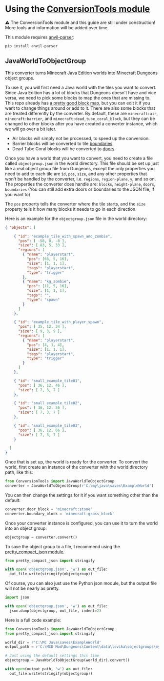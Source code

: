 # Using the [ConversionTools module](/examples/ConversionTools.py)

:warning: The ConversionTools module and this guide are still under construction! More tools and information will be added over time.

This module requires [anvil-parser](https://github.com/matcool/anvil-parser):

```pip install anvil-parser```

## JavaWorldToObjectGroup

This converter turns Minecraft Java Edition worlds into Minecraft Dungeons object groups.

To use it, you will first need a Java world with the tiles you want to convert. Since Java Edition has a lot of blocks that Dungeons doesn't have and vice versa, we need to pick some blocks to map the ones that are missing to. This repo already has [a pretty good block map](/examples/BlockMap.py), but you can edit it if you want to change things around or add to it. There are also some blocks that are treated differently by the converter. By default, these are `minecraft:air`, `minecraft:barrier`, and `minecraft:dead_tube_coral_block`, but they can be changed to other blocks after you have created a converter instance, which we will go over a bit later.

- Air blocks will simply not be processed, to speed up the conversion.
- Barrier blocks will be converted to tile [boundaries](/docs/Tile.md#boundaries).
- Dead Tube Coral blocks will be converted to [doors](/docs/Tile.md#doors).

Once you have a world that you want to convert, you need to create a file called `objectgroup.json` in the world directory. This file should be set up just like a real object group file from Dungeons, except the only properties you need to add to each tile are `id`, `pos`, `size`, and any other properties that won't be handled by the converter, i.e. `regions`, `region-plane`, `y`, and so on. The properties the converter does handle are: `blocks`, `height-plane`, `doors`, `boundaries` (You can still add extra doors or boundaries to the JSON file, if you want to)

The `pos` property tells the converter where the tile starts, and the `size` property tells it how many blocks it needs to go in each direction.

Here is an example for the `objectgroup.json` file in the world directory:

```json
{ "objects": [

    { "id": "example_tile_with_spawn_and_zombie",
      "pos": [ -58, 0, -8 ],
      "size": [ 83, 5, 33 ],
      "regions": [
        { "name": "playerstart",
          "pos": [66, 5, 16],
          "size": [1, 1, 1],
          "tags": "playerstart",
          "type": "trigger"
        },
        { "name": "kg_zombie",
          "pos": [11, 5, 16],
          "size": [1, 1, 1],
          "tags": "",
          "type": "spawn"
        }
      ]
    },

    { "id": "example_tile_with_player_spawn",
      "pos": [ 35, 12, 34 ],
      "size": [ 9, 3, 9 ],
      "regions": [
        { "name": "playerstart",
          "pos": [4, 1, 4],
          "size": [1, 1, 1],
          "tags": "playerstart",
          "type": "trigger"
        }
      ]
    },

    { "id": "small_example_tile01",
      "pos": [ 36, 12, 46 ],
      "size": [ 7, 3, 7 ]
    },

    { "id": "small_example_tile02",
      "pos": [ 36, 12, 56 ],
      "size": [ 7, 3, 7 ]
    },

    { "id": "small_example_tile03",
      "pos": [ 36, 12, 66 ],
      "size": [ 7, 3, 7 ]
    }

  ]
}
```

Once that is set up, the world is ready for the converter. To convert the world, first create an instance of the converter with the world directory path, like this:

```py
from ConversionTools import JavaWorldToObjectGroup
converter = JavaWorldToObjectGroup(r'C:\my\java\saves\ExampleWorld')
```

You can then change the settings for it if you want something other than the default:

```py
converter.door_block = 'minecraft:stone'
converter.boundary_block = 'minecraft:grass_block'
```

Once your converter instance is configured, you can use it to turn the world into an object group:

```py
objectgroup = converter.convert()
```

To save the object group to a file, I recommend using the [pretty_compact_json module](/examples/pretty_compact_json.py).

```py
from pretty_compact_json import stringify

with open('objectgroup.json', 'w') as out_file:
  out_file.write(stringify(objectgroup))
```

Of course, you can also just use the Python json module, but the output file will not be nearly as pretty.

```py
import json

with open('objectgroup.json', 'w') as out_file:
  json.dump(objectgroup, out_file, indent=2)
```

Here is a full code example:

```py
from ConversionTools import JavaWorldToObjectGroup
from pretty_compact_json import stringify

world_dir = r'C:\MC Java\saves\ExampleWorld'
output_path = r'C:\MCD Mod\Dungeons\Content\data\lovika\objectgroups\my_example\objectgroup.json'

# Just using the default settings this time
objectgroup = JavaWorldToObjectGroup(world_dir).convert()

with open(output_path, 'w') as out_file:
  out_file.write(stringify(objectgroup))
```